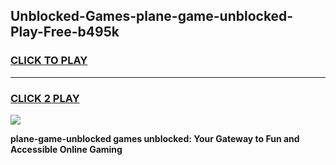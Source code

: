 
## Unblocked-Games-plane-game-unblocked-Play-Free-b495k
<h3>
<a href="https://premium76.site?title=plane-game-unblocked&ref=23A">CLICK TO PLAY</a></h3>
<hr>

<h3>
<a href="https://premium76.site?title=plane-game-unblocked&ref=23A">CLICK 2 PLAY</a>
  
</h3>

<a href="https://premium76.site?title=plane-game-unblocked&ref=23A"><img src="https://clearcache.store/games.png"></a>


**plane-game-unblocked games unblocked: Your Gateway to Fun and Accessible Online Gaming**
